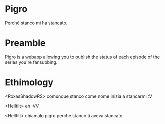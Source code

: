 Pigro
=================================================
Perché stanco mi ha stancato.

Preamble
========
Pigro is a webapp allowing you to publish the status of each episode of the series you're fansubbing.

Ethimology
=============
&lt;RoxasShadowRS&gt; comunque stanco come nome inizia a stancarmi :V

&lt;Helltilt&gt; eh :VV

&lt;Helltilt&gt; chiamalo pigro perché stanco ti aveva stancato
